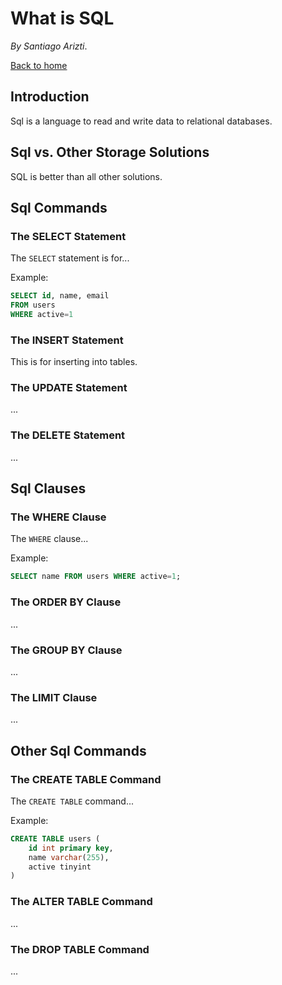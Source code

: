 What is SQL
===========

_By Santiago Arizti_.

[Back to home](./index.md)

Introduction
------------

Sql is a language to read and write data to relational databases.

Sql vs. Other Storage Solutions
-------------------------------

SQL is better than all other solutions.

Sql Commands
------------

### The SELECT Statement

The `SELECT` statement is for...

Example:

```sql
SELECT id, name, email
FROM users
WHERE active=1
```

### The INSERT Statement

This is for inserting into tables.

### The UPDATE Statement

...

### The DELETE Statement

...

Sql Clauses
-----------

### The WHERE Clause

The `WHERE` clause...

Example:

```sql
SELECT name FROM users WHERE active=1;
```

### The ORDER BY Clause

...

### The GROUP BY Clause

...

### The LIMIT Clause

...

Other Sql Commands
------------------

### The CREATE TABLE Command

The `CREATE TABLE` command...

Example:

```sql
CREATE TABLE users (
    id int primary key,
    name varchar(255),
    active tinyint
)
```

### The ALTER TABLE Command

...

### The DROP TABLE Command

...
